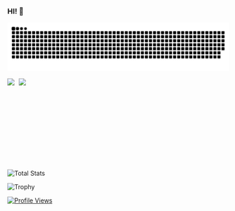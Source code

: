 ### HI! 👋

<p align="center"><img src="https://raw.githubusercontent.com/mudachyo/mudachyo/output/github-contribution-grid-snake.svg"></p>

<div style="display: flex; gap: 10px;">
  <img height=193 src="https://github-readme-stats.vercel.app/api?username=TOR968&show_icons=true&theme=radical" />
  <img height=193 src="https://github-readme-stats.vercel.app/api/top-langs?username=TOR968&layout=compact&langs_count=8&card_width=320&theme=radical" />
</div>

![Total Stats](https://github-readme-streak-stats.herokuapp.com/?user=TOR968&theme=radical)

![Trophy](https://github-profile-trophy.vercel.app/?username=TOR968&theme=radical&rank=SSS,SS,S,AAA,AA,A,B,C)

[![Profile Views](https://visitcount.itsvg.in/api?id=TOR968&label=Profile%20Views&icon=5&pretty=false)](https://visitcount.itsvg.in)
